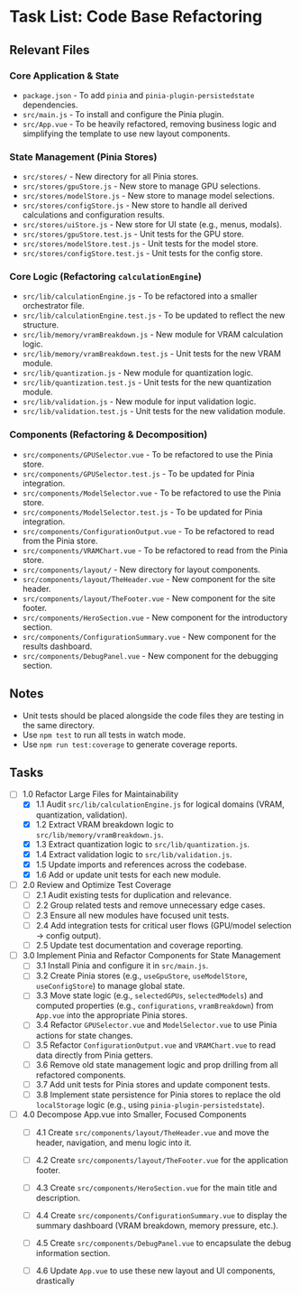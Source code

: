 # Task List: Code Base Refactoring

## Relevant Files

### Core Application & State

* `package.json` - To add `pinia` and `pinia-plugin-persistedstate` dependencies.
* `src/main.js` - To install and configure the Pinia plugin.
* `src/App.vue` - To be heavily refactored, removing business logic and simplifying the template to use new layout components.

### State Management (Pinia Stores)

* `src/stores/` - New directory for all Pinia stores.
* `src/stores/gpuStore.js` - New store to manage GPU selections.
* `src/stores/modelStore.js` - New store to manage model selections.
* `src/stores/configStore.js` - New store to handle all derived calculations and configuration results.
* `src/stores/uiStore.js` - New store for UI state (e.g., menus, modals).
* `src/stores/gpuStore.test.js` - Unit tests for the GPU store.
* `src/stores/modelStore.test.js` - Unit tests for the model store.
* `src/stores/configStore.test.js` - Unit tests for the config store.

### Core Logic (Refactoring `calculationEngine`)

* `src/lib/calculationEngine.js` - To be refactored into a smaller orchestrator file.
* `src/lib/calculationEngine.test.js` - To be updated to reflect the new structure.
* `src/lib/memory/vramBreakdown.js` - New module for VRAM calculation logic.
* `src/lib/memory/vramBreakdown.test.js` - Unit tests for the new VRAM module.
* `src/lib/quantization.js` - New module for quantization logic.
* `src/lib/quantization.test.js` - Unit tests for the new quantization module.
* `src/lib/validation.js` - New module for input validation logic.
* `src/lib/validation.test.js` - Unit tests for the new validation module.

### Components (Refactoring & Decomposition)

* `src/components/GPUSelector.vue` - To be refactored to use the Pinia store.
* `src/components/GPUSelector.test.js` - To be updated for Pinia integration.
* `src/components/ModelSelector.vue` - To be refactored to use the Pinia store.
* `src/components/ModelSelector.test.js` - To be updated for Pinia integration.
* `src/components/ConfigurationOutput.vue` - To be refactored to read from the Pinia store.
* `src/components/VRAMChart.vue` - To be refactored to read from the Pinia store.
* `src/components/layout/` - New directory for layout components.
* `src/components/layout/TheHeader.vue` - New component for the site header.
* `src/components/layout/TheFooter.vue` - New component for the site footer.
* `src/components/HeroSection.vue` - New component for the introductory section.
* `src/components/ConfigurationSummary.vue` - New component for the results dashboard.
* `src/components/DebugPanel.vue` - New component for the debugging section.

## Notes

* Unit tests should be placed alongside the code files they are testing in the same directory.
* Use `npm test` to run all tests in watch mode.
* Use `npm run test:coverage` to generate coverage reports.

## Tasks

* [ ] 1.0 Refactor Large Files for Maintainability
  * [x] 1.1 Audit `src/lib/calculationEngine.js` for logical domains (VRAM, quantization, validation).
  * [x] 1.2 Extract VRAM breakdown logic to `src/lib/memory/vramBreakdown.js`.
  * [x] 1.3 Extract quantization logic to `src/lib/quantization.js`.
  * [x] 1.4 Extract validation logic to `src/lib/validation.js`.
  * [x] 1.5 Update imports and references across the codebase.
  * [x] 1.6 Add or update unit tests for each new module.

* [ ] 2.0 Review and Optimize Test Coverage
  * [ ] 2.1 Audit existing tests for duplication and relevance.
  * [ ] 2.2 Group related tests and remove unnecessary edge cases.
  * [ ] 2.3 Ensure all new modules have focused unit tests.
  * [ ] 2.4 Add integration tests for critical user flows (GPU/model selection → config output).
  * [ ] 2.5 Update test documentation and coverage reporting.

* [ ] 3.0 Implement Pinia and Refactor Components for State Management
  * [ ] 3.1 Install Pinia and configure it in `src/main.js`.
  * [ ] 3.2 Create Pinia stores (e.g., `useGpuStore`, `useModelStore`, `useConfigStore`) to manage global state.
  * [ ] 3.3 Move state logic (e.g., `selectedGPUs`, `selectedModels`) and computed properties (e.g., `configurations`, `vramBreakdown`) from `App.vue` into the appropriate Pinia stores.
  * [ ] 3.4 Refactor `GPUSelector.vue` and `ModelSelector.vue` to use Pinia actions for state changes.
  * [ ] 3.5 Refactor `ConfigurationOutput.vue` and `VRAMChart.vue` to read data directly from Pinia getters.
  * [ ] 3.6 Remove old state management logic and prop drilling from all refactored components.
  * [ ] 3.7 Add unit tests for Pinia stores and update component tests.
  * [ ] 3.8 Implement state persistence for Pinia stores to replace the old `localStorage` logic (e.g., using `pinia-plugin-persistedstate`).

* [ ] 4.0 Decompose App.vue into Smaller, Focused Components
  * [ ] 4.1 Create `src/components/layout/TheHeader.vue` and move the header, navigation, and menu logic into it.
  * [ ] 4.2 Create `src/components/layout/TheFooter.vue` for the application footer.
  * [ ] 4.3 Create `src/components/HeroSection.vue` for the main title and description.
  * [ ] 4.4 Create `src/components/ConfigurationSummary.vue` to display the summary dashboard (VRAM breakdown, memory pressure, etc.).
  * [ ] 4.5 Create `src/components/DebugPanel.vue` to encapsulate the debug information section.
  * [ ] 4.6 Update `App.vue` to use these new layout and UI components, drastically
  